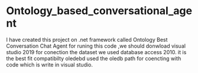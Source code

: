 # Ontology_based_conversational_agent
I have created this project on .net framework called Ontology Best Conversation Chat Agent
for runing this code ,we should donwload visual studio 2019 
for conection the dataset we used database access 2010. it is the best fit compatibilty oledebd
used the oledb path for coencting with code which is write in visual studio.
